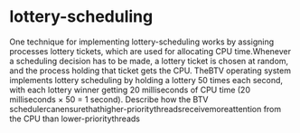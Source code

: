 # lottery-scheduling
One technique for implementing lottery-scheduling works by assigning processes lottery tickets, which are used for allocating CPU time.Whenever a scheduling decision has to be made, a lottery ticket is chosen at random, and the process holding that ticket gets the CPU. TheBTV operating system implements lottery scheduling by holding a lottery 50 times each second, with each lottery winner getting 20 milliseconds of CPU time (20 milliseconds × 50 = 1 second). Describe how the BTV schedulercanensurethathigher-prioritythreadsreceivemoreattention from the CPU than lower-prioritythreads
